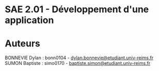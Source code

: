 # SAE 2.01 - Développement d'une application

# Auteurs
BONNEVIE Dylan : bonn0104 - dylan.bonnevie@etudiant.univ-reims.fr  
SUMON Baptiste : simo0170 - baptiste.simon@etudiant.univ-reims.fr
